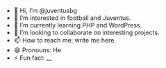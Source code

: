- 👋 Hi, I’m @juventusbg
- 👀 I’m interested in football and Juventus.
- 🌱 I’m currently learning PHP and WordPress.
- 💞️ I’m looking to collaborate on interesting projects.
- 📫 How to reach me: write me here.
- 😄 Pronouns: He
- ⚡ Fun fact: [...](https://www.juventus.bg/)

<!---
juventusbg/juventusbg is a ✨ special ✨ repository because its `README.md` (this file) appears on your GitHub profile.
You can click the Preview link to take a look at your changes.
--->
